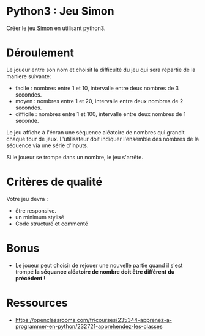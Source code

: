 # Python3 : Jeu Simon

Créer le <a href="https://fr.wikipedia.org/wiki/Simon_(jeu)">jeu Simon</a> en utilisant python3.

# Déroulement 

Le joueur entre son nom et choisit la difficulté du jeu qui sera répartie de la maniere suivante:
  - facile : nombres entre 1 et 10, intervalle entre deux nombres de 3 secondes.
  - moyen : nombres entre 1 et 20, intervalle entre deux nombres de 2 secondes.
  - difficile : nombres entre 1 et 100, intervalle entre deux nombres de 1 seconde.
  
Le jeu affiche à l'écran une séquence aléatoire de nombres qui grandit chaque tour de jeux. L'utilisateur doit indiquer l'ensemble des nombres de la séquence via une série d'inputs.

Si le joueur se trompe dans un nombre, le jeu s'arrête.

# Critères de qualité

Votre jeu devra :

- être responsive. 
- un minimum stylisé
- Code structuré et commenté

# Bonus

- Le joueur peut choisir de rejouer une nouvelle partie quand il s'est trompé **la séquance aléatoire de nombre doit être différent du précédent !**

# Ressources 

- https://openclassrooms.com/fr/courses/235344-apprenez-a-programmer-en-python/232721-apprehendez-les-classes
